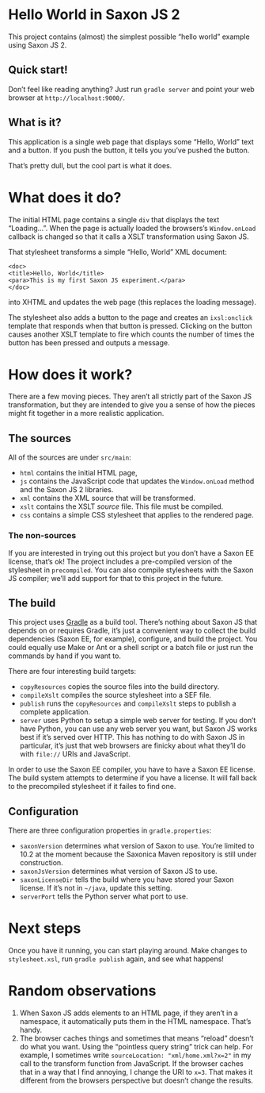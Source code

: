 # Hello World in Saxon JS 2

This project contains (almost) the simplest possible “hello world”
example using Saxon JS 2.

## Quick start!

Don’t feel like reading anything? Just run `gradle server` and point
your web browser at `http://localhost:9000/`.

## What is it?

This application is a single web page that displays some “Hello,
World” text and a button. If you push the button, it tells you you’ve
pushed the button.

That’s pretty dull, but the cool part is what it does.

# What does it do?

The initial HTML page contains a single `div` that displays the text
“Loading…”. When the page is actually loaded the browsers’s
`Window.onLoad` callback is changed so that it calls a XSLT
transformation using Saxon JS.

That stylesheet transforms a simple “Hello, World” XML document:

```
<doc>
<title>Hello, World</title>
<para>This is my first Saxon JS experiment.</para>
</doc>
```

into XHTML and updates the web page (this replaces the loading message).

The stylesheet also adds a button to the page and creates an
`ixsl:onclick` template that responds when that button is pressed.
Clicking on the button causes another XSLT template to fire which
counts the number of times the button has been pressed and outputs a
message.

# How does it work?

There are a few moving pieces. They aren’t all strictly part of the
Saxon JS transformation, but they are intended to give you a sense of
how the pieces might fit together in a more realistic application.

## The sources

All of the sources are under `src/main`:

* `html` contains the initial HTML page,
* `js` contains the JavaScript code that updates the `Window.onLoad`
  method and the Saxon JS 2 libraries.
* `xml` contains the XML source that will be transformed.
* `xslt` contains the XSLT *source* file. This file must be compiled.
* `css` contains a simple CSS stylesheet that applies to the rendered page.

### The non-sources

If you are interested in trying out this project but you don’t have a
Saxon EE license, that’s ok! The project includes a pre-compiled
version of the stylesheet in `precompiled`. You can also compile
stylesheets with the Saxon JS compiler; we’ll add support for that to
this project in the future.

## The build

This project uses [Gradle](https://gradle.org/) as a build tool.
There’s nothing about Saxon JS that depends on or requires Gradle,
it’s just a convenient way to collect the build dependencies (Saxon
EE, for example), configure, and build the project. You could equally
use Make or Ant or a shell script or a batch file or just run the
commands by hand if you want to.

There are four interesting build targets:

* `copyResources` copies the source files into the build directory.
* `compileXslt` compiles the source stylesheet into a SEF file.
* `publish` runs the `copyResources` and `compileXslt` steps to
  publish a complete application.
* `server` uses Python to setup a simple web server for testing. If
  you don’t have Python, you can use any web server you want, but
  Saxon JS works best if it’s served over HTTP. This has nothing to do
  with Saxon JS in particular, it’s just that web browsers are finicky
  about what they’ll do with `file://` URIs and JavaScript.

In order to use the Saxon EE compiler, you have to have a Saxon EE
license. The build system attempts to determine if you have a license.
It will fall back to the precompiled stylesheet if it failes to find
one.

## Configuration

There are three configuration properties in `gradle.properties`:

* `saxonVersion` determines what version of Saxon to use. You’re
  limited to 10.2 at the moment because the Saxonica Maven repository
  is still under construction.
* `saxonJsVersion` determines what version of Saxon JS to use.
* `saxonLicenseDir` tells the build where you have stored your Saxon
  license. If it’s not in `~/java`, update this setting.
* `serverPort` tells the Python server what port to use.

# Next steps

Once you have it running, you can start playing around. Make changes
to `stylesheet.xsl`, run `gradle publish` again, and see what happens!

# Random observations

1. When Saxon JS adds elements to an HTML page, if they aren’t in a
   namespace, it automatically puts them in the HTML namespace. That’s handy.
2. The browser caches things and sometimes that means “reload” doesn’t
   do what you want. Using the “pointless query string” trick can
   help. For example, I sometimes write `sourceLocation:
   "xml/home.xml?x=2"` in my call to the transform function from
   JavaScript. If the browser caches that in a way that I find
   annoying, I change the URI to `x=3`. That makes it different from
   the browsers perspective but doesn’t change the results.
